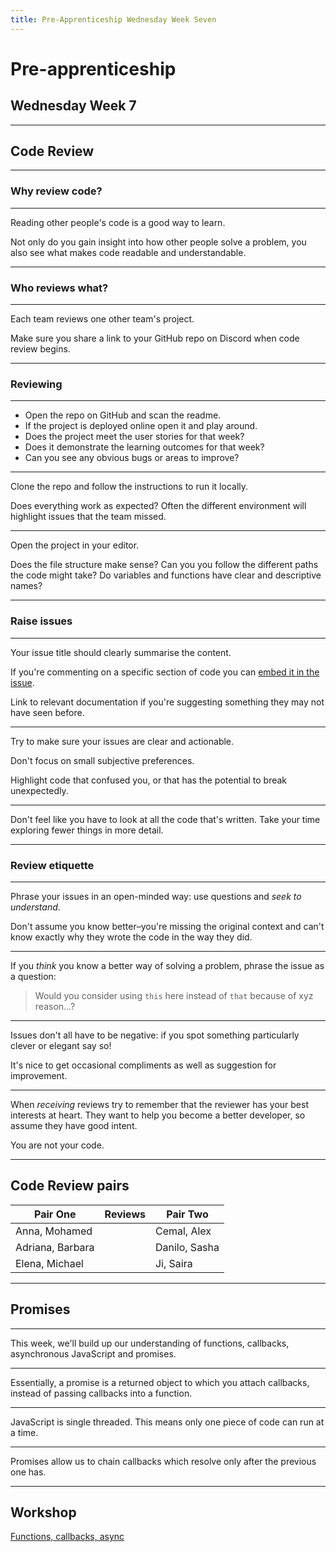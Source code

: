 ```yaml
---
title: Pre-Apprenticeship Wednesday Week Seven
---
```


# Pre-apprenticeship

## Wednesday Week 7

---

## Code Review

---

### Why review code?

---

Reading other people's code is a good way to learn.

Not only do you gain insight into how other people solve a problem, you also see what makes code readable and understandable.

---

### Who reviews what?

---

Each team reviews one other team's project.

Make sure you share a link to your GitHub repo on Discord when code review begins.

---

### Reviewing

---

- Open the repo on GitHub and scan the readme.
- If the project is deployed online open it and play around.
- Does the project meet the user stories for that week?
- Does it demonstrate the learning outcomes for that week?
- Can you see any obvious bugs or areas to improve?

---

Clone the repo and follow the instructions to run it locally.

Does everything work as expected? Often the different environment will highlight issues that the team missed.

---

Open the project in your editor.

Does the file structure make sense? Can you you follow the different paths the code might take? Do variables and functions have clear and descriptive names?

---

### Raise issues

---

Your issue title should clearly summarise the content.

If you're commenting on a specific section of code you can [embed it in the issue](https://help.github.com/en/github/managing-your-work-on-github/opening-an-issue-from-code).

Link to relevant documentation if you're suggesting something they may not have seen before.

---

Try to make sure your issues are clear and actionable.

Don't focus on small subjective preferences.

Highlight code that confused you, or that has the potential to break unexpectedly.

---

Don't feel like you have to look at all the code that's written. Take your time exploring fewer things in more detail.

---

### Review etiquette

---

Phrase your issues in an open-minded way: use questions and _seek to understand_.

Don't assume you know better–you're missing the original context and can't know exactly why they wrote the code in the way they did.

---

If you _think_ you know a better way of solving a problem, phrase the issue as a question:

> Would you consider using `this` here instead of `that` because of xyz reason...?

---

Issues don't all have to be negative: if you spot something particularly clever or elegant say so!

It's nice to get occasional compliments as well as suggestion for improvement.

---

When _receiving_ reviews try to remember that the reviewer has your best interests at heart. They want to help you become a better developer, so assume they have good intent.

You are not your code.

---

## Code Review pairs

| Pair One         | Reviews | Pair Two      |
| ---------------- | ------- | ------------- |
| Anna, Mohamed    |         | Cemal, Alex   |
| Adriana, Barbara |         | Danilo, Sasha |
| Elena, Michael   |         | Ji, Saira     |

---

## Promises

---

This week, we'll build up our understanding of functions, callbacks, asynchronous JavaScript and promises.

---

Essentially, a promise is a returned object to which you attach callbacks, instead of passing callbacks into a function.

---

JavaScript is single threaded. This means only one piece of code can run at a time.

---

Promises allow us to chain callbacks which resolve only after the previous one has.

---

## Workshop

[Functions, callbacks, async](https://learn.foundersandcoders.com/workshops/functions-callbacks-async/)
